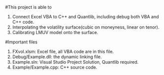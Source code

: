 #This project is able to

1. Connect Excel VBA to C++ and Quantlib, including debug both VBA and C++ code.
2. Interpolating the volatility surface(cubic on moneyness, linear on tenor).
3. Calibrating LMUV model onto the surface.

#Important files

1. FXvol.xlsm: Excel file, all VBA code are in this file.
2. Debug/Example.dll: the dynamic linking file.
3. Example.sln: Visual Studio Project Solution, Quantlib required.
4. Example/Example.cpp: C++ source code.
